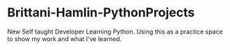 # Brittani-Hamlin-PythonProjects
New Self taught Developer Learning Python.
Using this as a practice space to show my work and what I've learned.
